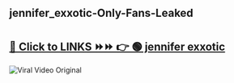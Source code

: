 
 ## jennifer_exxotic-Only-Fans-Leaked

# <h2><a href="https://clipsfans.com/jennifer_exxotic&ref=git">🔗 Click to LINKS ⏩⏩ 👉 🟢 jennifer exxotic </a></h2>

<a href="https://clipsfans.com/jennifer_exxotic&ref=git" rel="nofollow" data-target="animated-image.originalLink"><img src="https://i.ibb.co.com/xMMVF88/686577567.gif" alt="Viral Video Original" style="max-width: 100%; display: inline-block;" data-target="animated-image.originalImage"></a>
